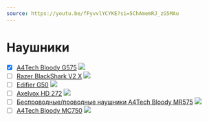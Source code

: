 ```yaml
---
source: https://youtu.be/fFyvvlYCYKE?si=5ChAmemRJ_zG5MAu
---
```


# Наушники

 - [x] [A4Tech Bloody G575](https://www.dns-shop.ru/product/4d7b2e4a65bb1b80/provodnye-nausniki-a4tech-bloody-g575-cernyj/) ![](https://c.dns-shop.ru/thumb/st4/fit/wm/0/0/e62b05d07cfbbf650ff70bb1649b58c4/43aa2e459184cd87eea4dec82bb8859bba4e3cc31e3a844f6e3e51cea49573c8.jpg.webp)
 - [ ] [Razer BlackShark V2 X](https://www.dns-shop.ru/product/14b2687766f2ed20/provodnye-nausniki-razer-blackshark-v2-x-usb-cernyj/) ![](https://c.dns-shop.ru/thumb/st1/fit/500/500/30f65dbb922eef8d02963349064ddaab/8963a685a231a80f6f1f8e2069e827436cb395bef887998cc5ad54313abe413b.jpg.webp)
 - [ ] [Edifier G50](https://www.dns-shop.ru/product/283e7dca227e5a3d/provodnye-nausniki-edifier-g50-cernyj/) ![](https://c.dns-shop.ru/thumb/st1/fit/wm/0/0/a8ddecce7870ed0063e35a132df3b120/e24c41b859cccca41c469351af582e9217f33912ba5e6d98ca7d740364ce55b0.jpg.webp)
 - [ ] [Axelvox HD 272](https://www.dns-shop.ru/product/6108416cb5a83361/provodnye-nausniki-axelvox-hd-272-cernyj/) ![](https://c.dns-shop.ru/thumb/st1/fit/500/500/f4cd3c6002a6a4e85a3e55590c1cc592/93d55a8df53b291b2f2c8e56b22acfc3aeedd545b64c5e05304806da9e537134.jpg.webp)
 - [ ] [Беспроводные/проводные наушники A4Tech Bloody MR575](https://www.dns-shop.ru/product/1768bc4badc9ed20/besprovodnyeprovodnye-nausniki-a4tech-bloody-mr575-cernyj/) ![](https://c.dns-shop.ru/thumb/st1/fit/500/500/587c1c7d8de232880a5cea5b1ff9e14a/15d2ecdf6d4cb1b39d29933d15cd02e00d6b2eb32aa1109cf170642064be6938.png.webp)
 - [ ] [A4Tech Bloody MC750](https://www.dns-shop.ru/product/523bb1e6adc8ed20/provodnye-nausniki-a4tech-bloody-mc750-cernyj/) ![](https://c.dns-shop.ru/thumb/st4/fit/500/500/f5fdce7e0b23c114c7c1c99f1c487ef3/4ccbea3f8411f515b84fd736bbf138418d8dd0e3e83e971f1a96677d3c4e65e6.png.webp)